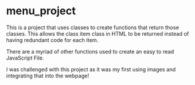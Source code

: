 # menu_project
This is a project that uses classes to create functions that return those classes. This allows the class item class in HTML to be returned instead of having redundant code for each item. 

There are a myriad of other functions used to create an easy to read JavaScript File.  

I was challenged with this project as it was my first using images and integrating that into the webpage!
